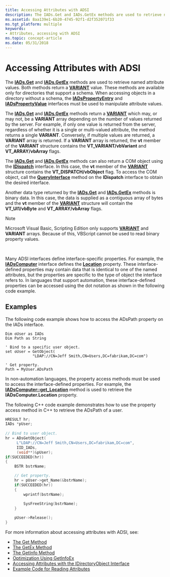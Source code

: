 ```yaml
---
title: Accessing Attributes with ADSI
description: The IADs.Get and IADs.GetEx methods are used to retrieve named attribute values.
ms.assetid: 8aa139e1-6b20-4745-92f1-d2f352071f33
ms.tgt_platform: multiple
keywords:
- Attributes, accessing with ADSI
ms.topic: concept-article
ms.date: 05/31/2018
---
```


# Accessing Attributes with ADSI

The [**IADs.Get**](/windows/desktop/api/Iads/nf-iads-iads-get) and [**IADs.GetEx**](/windows/desktop/api/Iads/nf-iads-iads-getex) methods are used to retrieve named attribute values. Both methods return a [**VARIANT**](/windows/win32/api/oaidl/ns-oaidl-variant) value. These methods are available only for directories that support a schema. When accessing objects in a directory without a schema, the [**IADsPropertyEntry**](/windows/desktop/api/Iads/nn-iads-iadspropertyentry) and [**IADsPropertyValue**](/windows/desktop/api/Iads/nn-iads-iadspropertyvalue) interfaces must be used to manipulate attribute values.

The [**IADs.Get**](/windows/desktop/api/Iads/nf-iads-iads-get) and [**IADs.GetEx**](/windows/desktop/api/Iads/nf-iads-iads-getex) methods return a [**VARIANT**](/windows/win32/api/oaidl/ns-oaidl-variant) which may, or may not, be a **VARIANT** array depending on the number of values returned by the server. For example, if only one value is returned from the server, regardless of whether it is a single or multi-valued attribute, the method returns a single **VARIANT**. Conversely, if multiple values are returned, a **VARIANT** array is returned. If a **VARIANT** array is returned, the **vt** member of the **VARIANT** structure contains the **VT\_VARIANT/vbVariant** and **VT\_ARRAY/vbArray** flags.

The [**IADs.Get**](/windows/desktop/api/Iads/nf-iads-iads-get) and [**IADs.GetEx**](/windows/desktop/api/Iads/nf-iads-iads-getex) methods can also return a COM object using the [**IDispatch**](/windows/win32/api/oaidl/nn-oaidl-idispatch) interface. In this case, the **vt** member of the [**VARIANT**](/windows/win32/api/oaidl/ns-oaidl-variant) structure contains the **VT\_DISPATCH/vbObject** flag. To access the COM object, call the [**QueryInterface**](/windows/win32/api/unknwn/nf-unknwn-iunknown-queryinterface(q)) method on the **IDispatch** interface to obtain the desired interface.

Another data type returned by the [**IADs.Get**](/windows/desktop/api/Iads/nf-iads-iads-get) and [**IADs.GetEx**](/windows/desktop/api/Iads/nf-iads-iads-getex) methods is binary data. In this case, the data is supplied as a contiguous array of bytes and the **vt** member of the [**VARIANT**](/windows/win32/api/oaidl/ns-oaidl-variant) structure will contain the **VT\_UI1/vbByte** and **VT\_ARRAY/vbArray** flags.

> [!Note]  
> Microsoft Visual Basic, Scripting Edition only supports [**VARIANT**](/windows/win32/api/oaidl/ns-oaidl-variant) and **VARIANT** arrays. Because of this, VBScript cannot be used to read binary property values.

 

Many ADSI interfaces define interface-specific properties. For example, the [**IADsComputer**](/windows/desktop/api/Iads/nn-iads-iadscomputer) interface defines the [**Location**](iadscomputer-property-methods.md) property. These interface-defined properties may contain data that is identical to one of the named attributes, but the properties are specific to the type of object the interface refers to. In languages that support automation, these interface-defined properties can be accessed using the dot notation as shown in the following code example.

## Examples

The following code example shows how to access the ADsPath property on the IADs interface.


```VB
Dim oUser as IADs
Dim Path as String
 
' Bind to a specific user object.
set oUser = GetObject(
            "LDAP://CN=Jeff Smith,CN=Users,DC=fabrikam,DC=com")
 
' Get property.
Path = MyUser.ADsPath
```



In non-automation languages, the property access methods must be used to access the interface-defined properties. For example, the [**IADsComputer::get\_Location**](iadscomputer-property-methods.md) method is used to retrieve the **IADsComputer.Location** property.

The following C++ code example demonstrates how to use the property access method in C++ to retrieve the ADsPath of a user.


```C++
HRESULT hr;
IADs *pUser; 
 
// Bind to user object.
hr = ADsGetObject(
     L"LDAP://CN=Jeff Smith,CN=Users,DC=fabrikam,DC=com", 
     IID_IADs, 
     (void**)&pUser);
if(SUCCEEDED(hr)) 
{
    BSTR bstrName;

    // Get property.
    hr = pUser->get_Name(&bstrName);
    if(SUCCEEDED(hr)) 
    {
        wprintf(bstrName);
 
        SysFreeString(bstrName);
    }

    pUser->Release();
}
```



For more information about accessing attributes with ADSI, see:

-   [The Get Method](the-get-method.md)
-   [The GetEx Method](the-getex-method.md)
-   [The GetInfo Method](the-getinfo-method.md)
-   [Optimization Using GetInfoEx](optimization-using-getinfoex.md)
-   [Accessing Attributes with the IDirectoryObject Interface](accessing-attributes-with-the-idirectoryobject-interface.md)
-   [Example Code for Reading Attributes](example-code-for-reading-attributes.md)

 

 
